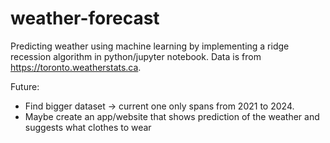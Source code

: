 # weather-forecast

Predicting weather using machine learning by implementing a ridge recession algorithm in python/jupyter notebook. Data is from https://toronto.weatherstats.ca.

Future:
- Find bigger dataset -> current one only spans from 2021 to 2024.
- Maybe create an app/website that shows prediction of the weather and suggests what clothes to wear
